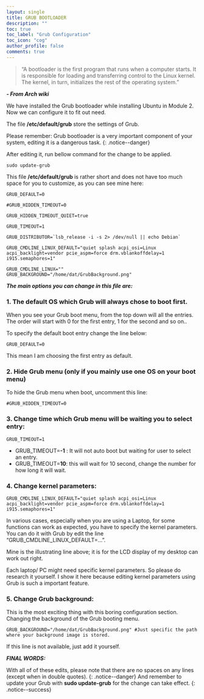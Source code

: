 ```yaml
---
layout: single
title: GRUB BOOTLOADER
description: ""
toc: true
toc_label: "Grub Configuration"
toc_icon: "cog"
author_profile: false
comments: true
---
```


>“A bootloader is the first program that runs when a computer starts. It is responsible for loading and transferring control to the Linux kernel. The kernel, in turn, initializes the rest of the operating system.”

***- From Arch wiki***

We have installed the Grub bootloader while installing Ubuntu in Module 2. Now we can configure it to fit out need.

The file **/etc/default/grub** store the settings of Grub.

Please remember: Grub bootloader is a very important component of your system, editing it is a dangerous task.
{: .notice--danger}

After editing it, run bellow command for the change to be applied.

```
sudo update-grub
```

This file **/etc/default/grub** is rather short and does not have too much space for you to customize, as you can see mine here:
```
GRUB_DEFAULT=0

#GRUB_HIDDEN_TIMEOUT=0

GRUB_HIDDEN_TIMEOUT_QUIET=true

GRUB_TIMEOUT=1

GRUB_DISTRIBUTOR=`lsb_release -i -s 2> /dev/null || echo Debian`

GRUB_CMDLINE_LINUX_DEFAULT="quiet splash acpi_osi=Linux acpi_backlight=vendor pcie_aspm=force drm.vblankoffdelay=1 i915.semaphores=1"

GRUB_CMDLINE_LINUX=""
GRUB_BACKGROUND="/home/dat/GrubBackground.png"
```

_***The main options you can change in this file are:***_

### 1. The default OS which Grub will always chose to boot first.

When you see your Grub boot menu, from the top down will all the entries. The order will start with 0 for the first entry, 1 for the second and so on..

To specify the default boot entry change the line below:
```
GRUB_DEFAULT=0
```
This mean I am choosing the first entry as default.

### 2. Hide Grub menu (only if you mainly use one OS on your boot menu)

To hide the Grub menu when boot, uncomment this line:
```
#GRUB_HIDDEN_TIMEOUT=0
```

### 3. Change time which Grub menu will be waiting you to select entry:
```
GRUB_TIMEOUT=1
```

* GRUB_TIMEOUT=**-1** : It will not auto boot but waiting for user to select an entry.
* GRUB_TIMEOUT=**10**: this will wait for 10 second, change the number for how long it will wait.

### 4. Change kernel parameters:
```
GRUB_CMDLINE_LINUX_DEFAULT="quiet splash acpi_osi=Linux acpi_backlight=vendor pcie_aspm=force drm.vblankoffdelay=1 i915.semaphores=1"
```

In various cases, especially when you are using a Laptop, for some functions can work as expected, you have to specify the kernel parameters. You can do it with Grub by edit the line “GRUB_CMDLINE_LINUX_DEFAULT=...”.

Mine is the illustrating line above; it is for the LCD display of my desktop can work out right.

Each laptop/ PC might need specific kernel parameters. So please do research it yourself. I show it here because editing kernel parameters using Grub is such a important feature.

### 5. Change Grub background:

This is the most exciting thing with this boring configuration section. Changing the background of the Grub booting menu.

```
GRUB_BACKGROUND="/home/dat/GrubBackground.png" #Just specific the path where your background image is stored.
```

If this line is not available, just add it yourself.

_***FINAL WORDS:***_

With all of of these edits, please note that there are no spaces on any lines (except when in double quotes).
{: .notice--danger}
<span style="color:green font-weight:bold">And remember to update your Grub with **sudo update-grub** for the change can take effect.</span>
{: .notice--success}
